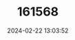 ---
title: "161568"
category: "Myliobatis freminvillei"
draft: false
date: 2024-02-22 13:03:52
languages:
  English: ["Bullnose Ray", "Bullnose Eagle Ray"]
  French: ["Aigle de Mer Taureau"]
  Spanish; Castilian: ["Chucho Blanco"]
---